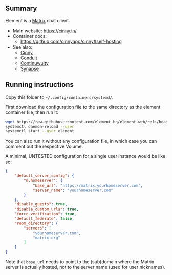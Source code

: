 ## Summary

Element is a [Matrix](https://matrix.org/) chat client.

* Main website: https://cinny.in/
* Container docs:
  * https://github.com/cinnyapp/cinny#self-hosting
* See also:
  * [Cinny](../cinny)
  * [Conduit](../conduit)
  * [Continuwuity](../continuwuity)
  * [Synapse](../synapse)

## Running instructions

Copy this folder to `~/.config/containers/systemd/`.

First download the configuration file to the same directory as the element container file, then run it:

```bash
wget https://raw.githubusercontent.com/element-hq/element-web/refs/heads/develop/config.sample.json --output-document ~/.config/containers/systemd/element/config.json
systemctl daemon-reload --user
systemctl start --user element
```

You can also run it without any configuration file, in which case you can comment out the respective Volume.

A minimal, UNTESTED configuration for a single user instance would be like so:

```json
{
    "default_server_config": {
        "m.homeserver": {
            "base_url": "https://matrix.yourhomeserver.com",
            "server_name": "yourhomeserver.com"
        }
    },
    "disable_guests": true,
    "disable_custom_urls": true,
    "force_verification": true,
    "default_federate": false,
    "room_directory": {
        "servers": [
            "yourhomeserver.com",
            "matrix.org"
        ]
    }
}
```

Note that `base_url` needs to point to the (sub)domain where the Matrix server is actually hosted, not to the server name (used for user nicknames).
